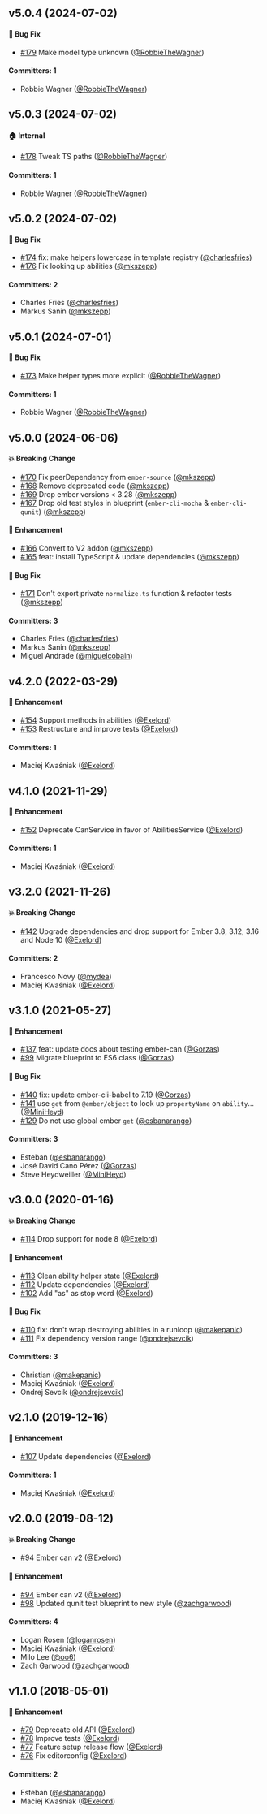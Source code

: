 




## v5.0.4 (2024-07-02)

#### :bug: Bug Fix
* [#179](https://github.com/minutebase/ember-can/pull/179) Make model type unknown ([@RobbieTheWagner](https://github.com/RobbieTheWagner))

#### Committers: 1
- Robbie Wagner ([@RobbieTheWagner](https://github.com/RobbieTheWagner))

## v5.0.3 (2024-07-02)

#### :house: Internal
* [#178](https://github.com/minutebase/ember-can/pull/178) Tweak TS paths ([@RobbieTheWagner](https://github.com/RobbieTheWagner))

#### Committers: 1
- Robbie Wagner ([@RobbieTheWagner](https://github.com/RobbieTheWagner))

## v5.0.2 (2024-07-02)

#### :bug: Bug Fix
* [#174](https://github.com/minutebase/ember-can/pull/174) fix: make helpers lowercase in template registry ([@charlesfries](https://github.com/charlesfries))
* [#176](https://github.com/minutebase/ember-can/pull/176) Fix looking up abilities ([@mkszepp](https://github.com/mkszepp))

#### Committers: 2
- Charles Fries ([@charlesfries](https://github.com/charlesfries))
- Markus Sanin ([@mkszepp](https://github.com/mkszepp))

## v5.0.1 (2024-07-01)

#### :bug: Bug Fix
* [#173](https://github.com/minutebase/ember-can/pull/173) Make helper types more explicit ([@RobbieTheWagner](https://github.com/RobbieTheWagner))

#### Committers: 1
- Robbie Wagner ([@RobbieTheWagner](https://github.com/RobbieTheWagner))

## v5.0.0 (2024-06-06)

#### :boom: Breaking Change
* [#170](https://github.com/minutebase/ember-can/pull/170) Fix peerDependency from `ember-source` ([@mkszepp](https://github.com/mkszepp))
* [#168](https://github.com/minutebase/ember-can/pull/168) Remove deprecated code ([@mkszepp](https://github.com/mkszepp))
* [#169](https://github.com/minutebase/ember-can/pull/169) Drop ember versions < 3.28 ([@mkszepp](https://github.com/mkszepp))
* [#167](https://github.com/minutebase/ember-can/pull/167) Drop old test styles in blueprint (`ember-cli-mocha` & `ember-cli-qunit`) ([@mkszepp](https://github.com/mkszepp))

#### :rocket: Enhancement
* [#166](https://github.com/minutebase/ember-can/pull/166) Convert to V2 addon ([@mkszepp](https://github.com/mkszepp))
* [#165](https://github.com/minutebase/ember-can/pull/165) feat: install TypeScript & update dependencies ([@mkszepp](https://github.com/mkszepp))

#### :bug: Bug Fix
* [#171](https://github.com/minutebase/ember-can/pull/171) Don't export private `normalize.ts` function & refactor tests ([@mkszepp](https://github.com/mkszepp))

#### Committers: 3
- Charles Fries ([@charlesfries](https://github.com/charlesfries))
- Markus Sanin ([@mkszepp](https://github.com/mkszepp))
- Miguel Andrade ([@miguelcobain](https://github.com/miguelcobain))


## v4.2.0 (2022-03-29)

#### :rocket: Enhancement
* [#154](https://github.com/minutebase/ember-can/pull/154) Support methods in abilities ([@Exelord](https://github.com/Exelord))
* [#153](https://github.com/minutebase/ember-can/pull/153) Restructure and improve tests ([@Exelord](https://github.com/Exelord))

#### Committers: 1
- Maciej Kwaśniak ([@Exelord](https://github.com/Exelord))


## v4.1.0 (2021-11-29)

#### :rocket: Enhancement
* [#152](https://github.com/minutebase/ember-can/pull/152) Deprecate CanService in favor of AbilitiesService ([@Exelord](https://github.com/Exelord))

#### Committers: 1
- Maciej Kwaśniak ([@Exelord](https://github.com/Exelord))


## v3.2.0 (2021-11-26)

#### :boom: Breaking Change
* [#142](https://github.com/minutebase/ember-can/pull/142) Upgrade dependencies and drop support for Ember 3.8, 3.12, 3.16 and Node 10 ([@Exelord](https://github.com/Exelord))

#### Committers: 2
- Francesco Novy ([@mydea](https://github.com/mydea))
- Maciej Kwaśniak ([@Exelord](https://github.com/Exelord))


## v3.1.0 (2021-05-27)

#### :rocket: Enhancement
* [#137](https://github.com/minutebase/ember-can/pull/137) feat: update docs about testing ember-can ([@Gorzas](https://github.com/Gorzas))
* [#99](https://github.com/minutebase/ember-can/pull/99) Migrate blueprint to ES6 class ([@Gorzas](https://github.com/Gorzas))

#### :bug: Bug Fix
* [#140](https://github.com/minutebase/ember-can/pull/140) fix: update ember-cli-babel to 7.19 ([@Gorzas](https://github.com/Gorzas))
* [#141](https://github.com/minutebase/ember-can/pull/141) use `get` from `@ember/object` to look up `propertyName` on `ability`… ([@MiniHeyd](https://github.com/MiniHeyd))
* [#129](https://github.com/minutebase/ember-can/pull/129) Do not use global ember `get` ([@esbanarango](https://github.com/esbanarango))

#### Committers: 3
- Esteban ([@esbanarango](https://github.com/esbanarango))
- José David Cano Pérez ([@Gorzas](https://github.com/Gorzas))
- Steve Heydweiller ([@MiniHeyd](https://github.com/MiniHeyd))


## v3.0.0 (2020-01-16)

#### :boom: Breaking Change
* [#114](https://github.com/minutebase/ember-can/pull/114) Drop support for node 8 ([@Exelord](https://github.com/Exelord))

#### :rocket: Enhancement
* [#113](https://github.com/minutebase/ember-can/pull/113) Clean ability helper state ([@Exelord](https://github.com/Exelord))
* [#112](https://github.com/minutebase/ember-can/pull/112) Update dependencies ([@Exelord](https://github.com/Exelord))
* [#102](https://github.com/minutebase/ember-can/pull/102) Add "as" as stop word ([@Exelord](https://github.com/Exelord))

#### :bug: Bug Fix
* [#110](https://github.com/minutebase/ember-can/pull/110) fix: don't wrap destroying abilities in a runloop ([@makepanic](https://github.com/makepanic))
* [#111](https://github.com/minutebase/ember-can/pull/111) Fix dependency version range ([@ondrejsevcik](https://github.com/ondrejsevcik))

#### Committers: 3
- Christian ([@makepanic](https://github.com/makepanic))
- Maciej Kwaśniak ([@Exelord](https://github.com/Exelord))
- Ondrej Sevcik ([@ondrejsevcik](https://github.com/ondrejsevcik))


## v2.1.0 (2019-12-16)

#### :rocket: Enhancement
* [#107](https://github.com/minutebase/ember-can/pull/107) Update dependencies ([@Exelord](https://github.com/Exelord))

#### Committers: 1
- Maciej Kwaśniak ([@Exelord](https://github.com/Exelord))


## v2.0.0 (2019-08-12)

#### :boom: Breaking Change
* [#94](https://github.com/minutebase/ember-can/pull/94) Ember can v2 ([@Exelord](https://github.com/Exelord))

#### :rocket: Enhancement
* [#94](https://github.com/minutebase/ember-can/pull/94) Ember can v2 ([@Exelord](https://github.com/Exelord))
* [#98](https://github.com/minutebase/ember-can/pull/98) Updated qunit test blueprint to new style ([@zachgarwood](https://github.com/zachgarwood))

#### Committers: 4
- Logan Rosen ([@loganrosen](https://github.com/loganrosen))
- Maciej Kwaśniak ([@Exelord](https://github.com/Exelord))
- Milo Lee ([@oo6](https://github.com/oo6))
- Zach Garwood ([@zachgarwood](https://github.com/zachgarwood))


## v1.1.0 (2018-05-01)

#### :rocket: Enhancement
* [#79](https://github.com/minutebase/ember-can/pull/79) Deprecate old API ([@Exelord](https://github.com/Exelord))
* [#78](https://github.com/minutebase/ember-can/pull/78) Improve tests ([@Exelord](https://github.com/Exelord))
* [#77](https://github.com/minutebase/ember-can/pull/77) Feature setup release flow ([@Exelord](https://github.com/Exelord))
* [#76](https://github.com/minutebase/ember-can/pull/76) Fix editorconfig ([@Exelord](https://github.com/Exelord))

#### Committers: 2
- Esteban ([@esbanarango](https://github.com/esbanarango))
- Maciej Kwaśniak ([@Exelord](https://github.com/Exelord))

